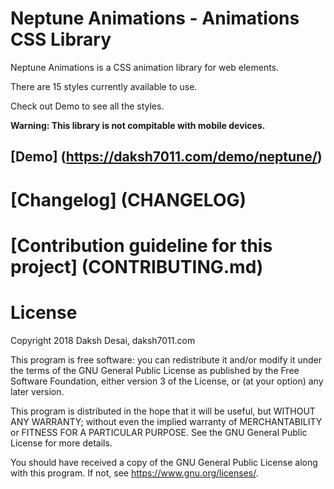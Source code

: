 # Neptune Animations - Animations CSS Library

Neptune Animations is a CSS animation library for web elements.

There are 15 styles currently available to use.

Check out Demo to see all the styles.

**Warning: This library is not compitable with mobile devices.**

## [Demo] (https://daksh7011.com/demo/neptune/)

# [Changelog] (CHANGELOG)

# [Contribution guideline for this project] (CONTRIBUTING.md)

# License

Copyright 2018 Daksh Desai, daksh7011.com

This program is free software: you can redistribute it and/or modify
it under the terms of the GNU General Public License as published by
the Free Software Foundation, either version 3 of the License, or
(at your option) any later version.

This program is distributed in the hope that it will be useful,
but WITHOUT ANY WARRANTY; without even the implied warranty of
MERCHANTABILITY or FITNESS FOR A PARTICULAR PURPOSE.  See the
GNU General Public License for more details.

You should have received a copy of the GNU General Public License
along with this program.  If not, see <https://www.gnu.org/licenses/>.

